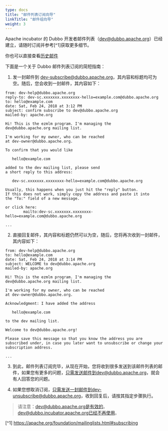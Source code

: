 ```yaml
---
type: docs
title: "邮件列表订阅向导"
linkTitle: "邮件组向导"
weight: 3
---
```



Apache incubator 的 Dubbo 开发者邮件列表（dev@dubbo.apache.org）已经建立，请随时订阅并参考[^1]获取更多细节。

你也可以直接查看[历史邮件](https://lists.apache.org/list.html?dev@dubbo.apache.org)

下面是一个关于 Dubbo 邮件列表订阅的简短指南：

1. 发一封邮件到 dev-subscribe@dubbo.apache.org，其内容和标题均可为空。随后，您会收到一封邮件，其内容如下：

```
from: dev-help@dubbo.apache.org
reply-to: dev-sc.xxxxxxx.xxxxxxxx-hello=example.com@dubbo.apache.org
to: hello@example.com
date: Sat, Feb 24, 2018 at 3:12 PM
subject: confirm subscribe to dev@dubbo.apache.org
mailed-by: apache.org

Hi! This is the ezmlm program. I'm managing the
dev@dubbo.apache.org mailing list.

I'm working for my owner, who can be reached
at dev-owner@dubbo.apache.org.

To confirm that you would like

   hello@example.com

added to the dev mailing list, please send
a short reply to this address:

   dev-sc.xxxxxxx.xxxxxxxx-hello=example.com@dubbo.apache.org

Usually, this happens when you just hit the "reply" button.
If this does not work, simply copy the address and paste it into
the "To:" field of a new message.

or click here:
        mailto:dev-sc.xxxxxxx.xxxxxxxx-hello=example.com@dubbo.apache.org

...
```

2. 直接回复邮件，其内容和标题仍然可以为空，随后，您将再次收到一封邮件，其内容如下：

```
from: dev-help@dubbo.apache.org
to: hello@example.com
date: Sat, Feb 24, 2018 at 3:14 PM
subject: WELCOME to dev@dubbo.apache.org
mailed-by: apache.org

Hi! This is the ezmlm program. I'm managing the
dev@dubbo.apache.org mailing list.

I'm working for my owner, who can be reached
at dev-owner@dubbo.apache.org.

Acknowledgment: I have added the address

   hello@example.com

to the dev mailing list.

Welcome to dev@dubbo.apache.org!

Please save this message so that you know the address you are
subscribed under, in case you later want to unsubscribe or change your
subscription address.

...
```

3. 到此，邮件列表订阅完毕，从现在开始，您将收到很多发送到该邮件列表的邮件，如果您有更多的问题，只需发送邮件到dev@dubbo.apache.org，就会有人回答您的问题。

4. 如果您想取消订阅，只需发送一封邮件到dev-unsubscribe@dubbo.apache.org，收到回复后，请按其指定步骤执行。

> 请注意：dev@dubbo.apache.org是有效的。dev@dubbo.incubator.apache.org已经不再使用。

[^1] https://apache.org/foundation/mailinglists.html#subscribing

